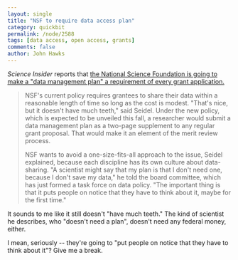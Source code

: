 ```yaml
---
layout: single 
title: "NSF to require data access plan" 
category: quickbit
permalink: /node/2588
tags: [data access, open access, grants] 
comments: false 
author: John Hawks 
---
```


<i>Science Insider</i> reports that <a href="http://news.sciencemag.org/scienceinsider/2010/05/nsf-to-ask-every-grant-applicant.html">the National Science Foundation is going to make a "data management plan" a requirement of every grant application.</a>

<blockquote>NSF's current policy requires grantees to share their data within a reasonable length of time so long as the cost is modest. "That's nice, but it doesn't have much teeth," said Seidel. Under the new policy, which is expected to be unveiled this fall, a researcher would submit a data management plan as a two-page supplement to any regular grant proposal. That would make it an element of the merit review process.

NSF wants to avoid a one-size-fits-all approach to the issue, Seidel explained, because each discipline has its own culture about data-sharing. "A scientist might say that my plan is that I don't need one, because I don't save my data," he told the board committee, which has just formed a task force on data policy. "The important thing is that it puts people on notice that they have to think about it, maybe for the first time." </blockquote>

It sounds to me like it still doesn't "have much teeth." The kind of scientist he describes, who "doesn't need a plan", doesn't need any federal money, either. 

I mean, seriously -- they're going to "put people on notice that they have to think about it"? Give me a break. 

